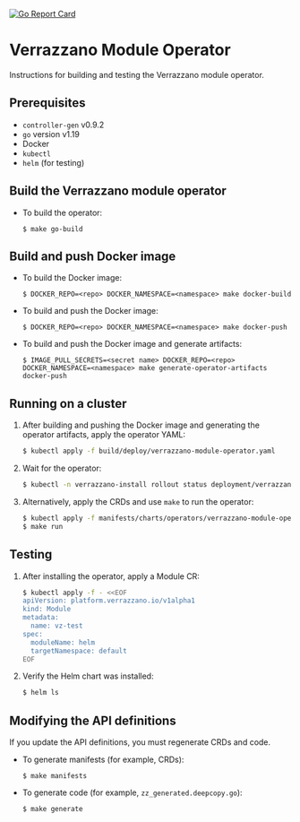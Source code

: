 [![Go Report Card](https://goreportcard.com/badge/github.com/verrazzano/verrazzano-module-operator)](https://goreportcard.com/report/github.com/verrazzano/verrazzano-module-operator)

# Verrazzano Module Operator

Instructions for building and testing the Verrazzano module operator.

## Prerequisites
* `controller-gen` v0.9.2
* `go` version v1.19
* Docker
* `kubectl`
* `helm` (for testing)

## Build the Verrazzano module operator

* To build the operator:

    ```
    $ make go-build
    ```

## Build and push Docker image

* To build the Docker image:
    ```
    $ DOCKER_REPO=<repo> DOCKER_NAMESPACE=<namespace> make docker-build
    ```

* To build and push the Docker image:
    ```
    $ DOCKER_REPO=<repo> DOCKER_NAMESPACE=<namespace> make docker-push
    ```

* To build and push the Docker image and generate artifacts:
    ```
    $ IMAGE_PULL_SECRETS=<secret name> DOCKER_REPO=<repo> DOCKER_NAMESPACE=<namespace> make generate-operator-artifacts docker-push
    ```

## Running on a cluster

1. After building and pushing the Docker image and generating the operator artifacts, apply the operator YAML:

    ```sh
    $ kubectl apply -f build/deploy/verrazzano-module-operator.yaml
    ```

2. Wait for the operator:

    ```sh
    $ kubectl -n verrazzano-install rollout status deployment/verrazzano-module-operator
    ```

3. Alternatively, apply the CRDs and use `make` to run the operator:

    ```sh
    $ kubectl apply -f manifests/charts/operators/verrazzano-module-operator/crds/*
    $ make run
    ```

## Testing

1. After installing the operator, apply a Module CR:

    ```sh
    $ kubectl apply -f - <<EOF
    apiVersion: platform.verrazzano.io/v1alpha1
    kind: Module
    metadata:
      name: vz-test
    spec:
      moduleName: helm
      targetNamespace: default
    EOF
    ```

2. Verify the Helm chart was installed:

    ```sh
    $ helm ls
    ```

## Modifying the API definitions
If you update the API definitions, you must regenerate CRDs and code.

* To generate manifests (for example, CRDs):

    ```
    $ make manifests
    ```

* To generate code (for example, `zz_generated.deepcopy.go`):

    ```
    $ make generate
    ```
